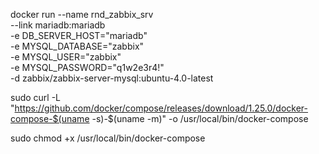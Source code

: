 docker run --name rnd_zabbix_srv \
            --link mariadb:mariadb \
            -e DB_SERVER_HOST="mariadb" \
            -e MYSQL_DATABASE="zabbix" \
            -e MYSQL_USER="zabbix" \
            -e MYSQL_PASSWORD="q1w2e3r4!" \
            -d zabbix/zabbix-server-mysql:ubuntu-4.0-latest


sudo curl -L "https://github.com/docker/compose/releases/download/1.25.0/docker-compose-$(uname -s)-$(uname -m)" -o /usr/local/bin/docker-compose

sudo chmod +x /usr/local/bin/docker-compose
